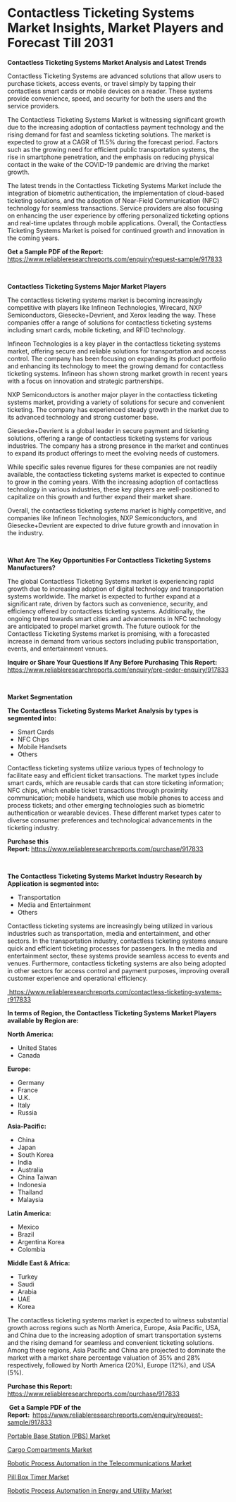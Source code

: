 <p><h1>Contactless Ticketing Systems Market Insights, Market Players and Forecast Till 2031</h1></p><p><strong>Contactless Ticketing Systems Market Analysis and Latest Trends</strong></p>
<p><p>Contactless Ticketing Systems are advanced solutions that allow users to purchase tickets, access events, or travel simply by tapping their contactless smart cards or mobile devices on a reader. These systems provide convenience, speed, and security for both the users and the service providers.</p><p>The Contactless Ticketing Systems Market is witnessing significant growth due to the increasing adoption of contactless payment technology and the rising demand for fast and seamless ticketing solutions. The market is expected to grow at a CAGR of 11.5% during the forecast period. Factors such as the growing need for efficient public transportation systems, the rise in smartphone penetration, and the emphasis on reducing physical contact in the wake of the COVID-19 pandemic are driving the market growth.</p><p>The latest trends in the Contactless Ticketing Systems Market include the integration of biometric authentication, the implementation of cloud-based ticketing solutions, and the adoption of Near-Field Communication (NFC) technology for seamless transactions. Service providers are also focusing on enhancing the user experience by offering personalized ticketing options and real-time updates through mobile applications. Overall, the Contactless Ticketing Systems Market is poised for continued growth and innovation in the coming years.</p></p>
<p><strong>Get a Sample PDF of the Report:&nbsp;</strong> <a href="https://www.reliableresearchreports.com/enquiry/request-sample/917833">https://www.reliableresearchreports.com/enquiry/request-sample/917833</a></p>
<p>&nbsp;</p>
<p><strong>Contactless Ticketing Systems Major Market Players</strong></p>
<p><p>The contactless ticketing systems market is becoming increasingly competitive with players like Infineon Technologies, Wirecard, NXP Semiconductors, Giesecke+Devrient, and Xerox leading the way. These companies offer a range of solutions for contactless ticketing systems including smart cards, mobile ticketing, and RFID technology.</p><p>Infineon Technologies is a key player in the contactless ticketing systems market, offering secure and reliable solutions for transportation and access control. The company has been focusing on expanding its product portfolio and enhancing its technology to meet the growing demand for contactless ticketing systems. Infineon has shown strong market growth in recent years with a focus on innovation and strategic partnerships.</p><p>NXP Semiconductors is another major player in the contactless ticketing systems market, providing a variety of solutions for secure and convenient ticketing. The company has experienced steady growth in the market due to its advanced technology and strong customer base.</p><p>Giesecke+Devrient is a global leader in secure payment and ticketing solutions, offering a range of contactless ticketing systems for various industries. The company has a strong presence in the market and continues to expand its product offerings to meet the evolving needs of customers.</p><p>While specific sales revenue figures for these companies are not readily available, the contactless ticketing systems market is expected to continue to grow in the coming years. With the increasing adoption of contactless technology in various industries, these key players are well-positioned to capitalize on this growth and further expand their market share.</p><p>Overall, the contactless ticketing systems market is highly competitive, and companies like Infineon Technologies, NXP Semiconductors, and Giesecke+Devrient are expected to drive future growth and innovation in the industry.</p></p>
<p>&nbsp;</p>
<p><strong>What Are The Key Opportunities For Contactless Ticketing Systems Manufacturers?</strong></p>
<p><p>The global Contactless Ticketing Systems market is experiencing rapid growth due to increasing adoption of digital technology and transportation systems worldwide. The market is expected to further expand at a significant rate, driven by factors such as convenience, security, and efficiency offered by contactless ticketing systems. Additionally, the ongoing trend towards smart cities and advancements in NFC technology are anticipated to propel market growth. The future outlook for the Contactless Ticketing Systems market is promising, with a forecasted increase in demand from various sectors including public transportation, events, and entertainment venues.</p></p>
<p><strong>Inquire or Share Your Questions If Any Before Purchasing This Report:</strong> <a href="https://www.reliableresearchreports.com/enquiry/pre-order-enquiry/917833">https://www.reliableresearchreports.com/enquiry/pre-order-enquiry/917833</a></p>
<p>&nbsp;</p>
<p><strong>Market Segmentation</strong></p>
<p><strong>The Contactless Ticketing Systems Market Analysis by types is segmented into:</strong></p>
<p><ul><li>Smart Cards</li><li>NFC Chips</li><li>Mobile Handsets</li><li>Others</li></ul></p>
<p><p>Contactless ticketing systems utilize various types of technology to facilitate easy and efficient ticket transactions. The market types include smart cards, which are reusable cards that can store ticketing information; NFC chips, which enable ticket transactions through proximity communication; mobile handsets, which use mobile phones to access and process tickets; and other emerging technologies such as biometric authentication or wearable devices. These different market types cater to diverse consumer preferences and technological advancements in the ticketing industry.</p></p>
<p><strong>Purchase this Report:&nbsp;</strong><a href="https://www.reliableresearchreports.com/purchase/917833">https://www.reliableresearchreports.com/purchase/917833</a></p>
<p>&nbsp;</p>
<p><strong>The Contactless Ticketing Systems Market Industry Research by Application is segmented into:</strong></p>
<p><ul><li>Transportation</li><li>Media and Entertainment</li><li>Others</li></ul></p>
<p><p>Contactless ticketing systems are increasingly being utilized in various industries such as transportation, media and entertainment, and other sectors. In the transportation industry, contactless ticketing systems ensure quick and efficient ticketing processes for passengers. In the media and entertainment sector, these systems provide seamless access to events and venues. Furthermore, contactless ticketing systems are also being adopted in other sectors for access control and payment purposes, improving overall customer experience and operational efficiency.</p></p>
<p><a href="https://www.reliableresearchreports.com/contactless-ticketing-systems-r917833">&nbsp;https://www.reliableresearchreports.com/contactless-ticketing-systems-r917833</a></p>
<p><strong>In terms of Region, the Contactless Ticketing Systems Market Players available by Region are:</strong></p>
<p>
    <p> <strong> North America: </strong>
        <ul>
            <li>United States</li>
            <li>Canada</li>
        </ul>
        </p> 
    <p> <strong> Europe: </strong>
        <ul>
            <li>Germany</li>
            <li>France</li>
            <li>U.K.</li>
            <li>Italy</li>
            <li>Russia</li>
        </ul>
        </p> 
    <p> <strong> Asia-Pacific: </strong>
        <ul>
            <li>China</li>
            <li>Japan</li>
            <li>South Korea</li>
            <li>India</li>
            <li>Australia</li>
            <li>China Taiwan</li>
            <li>Indonesia</li>
            <li>Thailand</li>
            <li>Malaysia</li>
        </ul>
        </p> 
    <p> <strong> Latin America: </strong>
        <ul>
            <li>Mexico</li>
            <li>Brazil</li>
            <li>Argentina Korea</li>
            <li>Colombia</li>
        </ul>
        </p> 
    <p> <strong> Middle East & Africa: </strong>
        <ul>
            <li>Turkey</li>
            <li>Saudi</li>
            <li>Arabia</li>
            <li>UAE</li>
            <li>Korea</li>
        </ul>
    </p>
    </p>
<p><p>The contactless ticketing systems market is expected to witness substantial growth across regions such as North America, Europe, Asia Pacific, USA, and China due to the increasing adoption of smart transportation systems and the rising demand for seamless and convenient ticketing solutions. Among these regions, Asia Pacific and China are projected to dominate the market with a market share percentage valuation of 35% and 28% respectively, followed by North America (20%), Europe (12%), and USA (5%).</p></p>
<p><strong>Purchase this Report: </strong><a href="https://www.reliableresearchreports.com/purchase/917833">https://www.reliableresearchreports.com/purchase/917833</a></p>
<p>&nbsp;<strong>Get a Sample PDF of the Report:&nbsp;&nbsp;</strong><a href="https://www.reliableresearchreports.com/enquiry/request-sample/917833">https://www.reliableresearchreports.com/enquiry/request-sample/917833</a></p>
<p><strong></strong></p>
<p><p><a href="https://www.linkedin.com/pulse/portable-base-station-pbs-market-trends-analysis-opportunities-az3ye?trackingId=ORh%2BpDylSC2XqbvYfF5PnA%3D%3D">Portable Base Station (PBS) Market</a></p><p><a href="https://www.linkedin.com/pulse/global-cargo-compartments-market-focus-product-type-class-aclass-u3vcc?trackingId=ixLWrZsRT3GZ6nY8B48E7g%3D%3D">Cargo Compartments Market</a></p><p><a href="https://github.com/edaunhshhs/Market-Research-Report-List-1/blob/main/robotic-process-automation-in-the-telecommunications-market.md">Robotic Process Automation in the Telecommunications Market</a></p><p><a href="https://www.linkedin.com/pulse/pill-box-timer-market-share-new-trends-analysis-its-type-application-wo9me?trackingId=X6QQChLdTeK9Cfl2CR7FaQ%3D%3D">Pill Box Timer Market</a></p><p><a href="https://github.com/carolinehamilton5656/Market-Research-Report-List-1/blob/main/robotic-process-automation-in-energy-and-utility-market.md">Robotic Process Automation in Energy and Utility Market</a></p></p>
